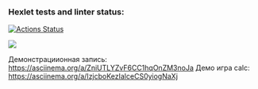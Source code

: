 ### Hexlet tests and linter status:
[![Actions Status](https://github.com/Orloff-Star/python-project-49/actions/workflows/hexlet-check.yml/badge.svg)](https://github.com/Orloff-Star/python-project-49/actions)

<a href="https://codeclimate.com/github/Orloff-Star/python-project-49/maintainability"><img src="https://api.codeclimate.com/v1/badges/56a76894d97cdb44720e/maintainability" /></a>

Демонстрациионная запись: https://asciinema.org/a/ZniUTLYZvF6CC1hqOnZM3noJa
Демо игра calc: https://asciinema.org/a/IzjcboKezIalceCS0yiogNaXj
